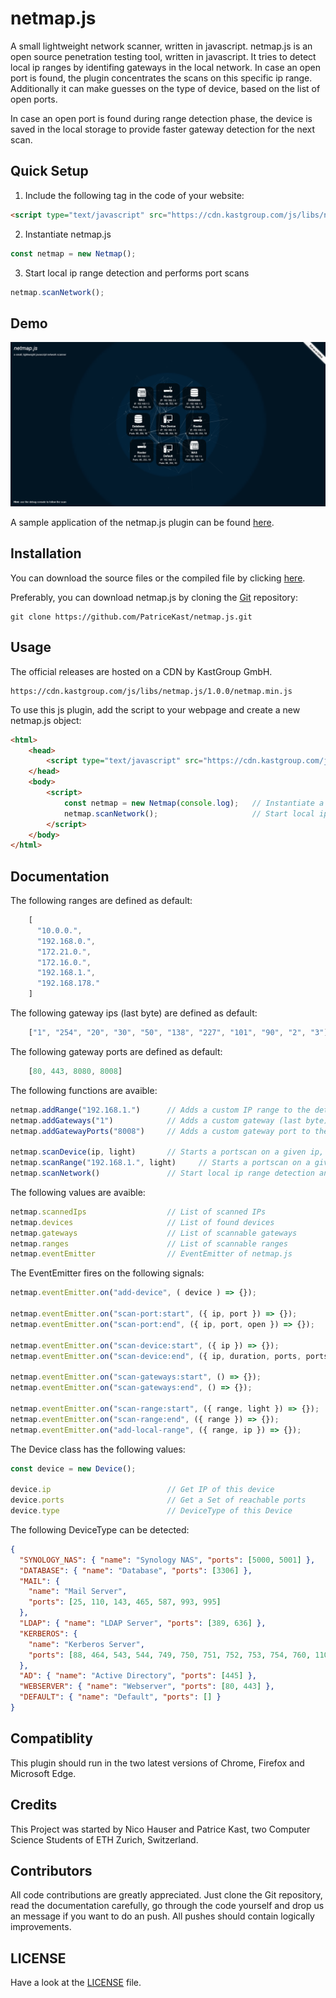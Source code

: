 # netmap.js

A small lightweight network scanner, written in javascript.
netmap.js is an open source penetration testing tool, written in javascript. It tries to detect local ip ranges by identifing gateways in the local network. In case an open port is found, the plugin concentrates the scans on this specific ip range. Additionally it can make guesses on the type of device, based on the list of open ports.

In case an open port is found during range detection phase, the device is saved in the local storage to provide faster gateway detection for the next scan.

Quick Setup
----

1) Include the following tag in the code of your website:
``` html
<script type="text/javascript" src="https://cdn.kastgroup.com/js/libs/netmap.js/1.0.0/netmap.min.js"></script>
```

2) Instantiate netmap.js
```javascript
const netmap = new Netmap();
```

3) Start local ip range detection and performs port scans
```javascript
netmap.scanNetwork();
```

Demo
----

![Screenshot](demo/demo.png)

A sample application of the netmap.js plugin can be found [here](demo/).

Installation
----

You can download the source files or the compiled file by clicking [here](https://github.com/PatriceKast/netmap.js/tarball/master).

Preferably, you can download netmap.js by cloning the [Git](https://github.com/PatriceKast/netmap.js) repository:

    git clone https://github.com/PatriceKast/netmap.js.git

Usage
----

The official releases are hosted on a CDN by KastGroup GmbH.

    https://cdn.kastgroup.com/js/libs/netmap.js/1.0.0/netmap.min.js

To use this js plugin, add the script to your webpage and create a new netmap.js object:

```html
<html>
    <head>
        <script type="text/javascript" src="https://cdn.kastgroup.com/js/libs/netmap.js/1.0.0/netmap.min.js"></script>
    </head>
    <body>
        <script>
            const netmap = new Netmap(console.log);   // Instantiate a new Netmap object
            netmap.scanNetwork();                     // Start local ip range detection and performs port scans
        </script>
    </body>
</html>
```

Documentation
----

The following ranges are defined as default:

```javascript
    [
      "10.0.0.",
      "192.168.0.",
      "172.21.0.",
      "172.16.0.",
      "192.168.1.",
      "192.168.178."
    ]
```

The following gateway ips (last byte) are defined as default:

```javascript
    ["1", "254", "20", "30", "50", "138", "227", "101", "90", "2", "3"]
```

The following gateway ports are defined as default:

```javascript
    [80, 443, 8080, 8008]
```

The following functions are avaible:

```javascript
netmap.addRange("192.168.1.")      // Adds a custom IP range to the detection queue
netmap.addGateways("1")            // Adds a custom gateway (last byte) to the detection queue
netmap.addGatewayPorts("8008")     // Adds a custom gateway port to the detection queue

netmap.scanDevice(ip, light)       // Starts a portscan on a given ip, if light=true only some highly common used ports are tested
netmap.scanRange("192.168.1.", light)     // Starts a portscan on a given ip range, if light=true only some highly common used ports are tested
netmap.scanNetwork()               // Start local ip range detection and performs port scans on founded rages
```

The following values are avaible:
    
```javascript
netmap.scannedIps                  // List of scanned IPs
netmap.devices                     // List of found devices
netmap.gateways                    // List of scannable gateways
netmap.ranges                      // List of scannable ranges
netmap.eventEmitter                // EventEmitter of netmap.js
```

The EventEmitter fires on the following signals:

```javascript
netmap.eventEmitter.on("add-device", ( device ) => {});

netmap.eventEmitter.on("scan-port:start", ({ ip, port }) => {});
netmap.eventEmitter.on("scan-port:end", ({ ip, port, open }) => {});

netmap.eventEmitter.on("scan-device:start", ({ ip }) => {});
netmap.eventEmitter.on("scan-device:end", ({ ip, duration, ports, portsPerSecond }) => {});

netmap.eventEmitter.on("scan-gateways:start", () => {});
netmap.eventEmitter.on("scan-gateways:end", () => {});

netmap.eventEmitter.on("scan-range:start", ({ range, light }) => {});
netmap.eventEmitter.on("scan-range:end", ({ range }) => {});
netmap.eventEmitter.on("add-local-range", ({ range, ip }) => {});
```

The Device class has the following values:

```javascript
const device = new Device();

device.ip                          // Get IP of this device
device.ports                       // Get a Set of reachable ports
device.type                        // DeviceType of this Device
```

The following DeviceType can be detected:

```json
{
  "SYNOLOGY_NAS": { "name": "Synology NAS", "ports": [5000, 5001] },
  "DATABASE": { "name": "Database", "ports": [3306] },
  "MAIL": {
    "name": "Mail Server",
    "ports": [25, 110, 143, 465, 587, 993, 995]
  },
  "LDAP": { "name": "LDAP Server", "ports": [389, 636] },
  "KERBEROS": {
    "name": "Kerberos Server",
    "ports": [88, 464, 543, 544, 749, 750, 751, 752, 753, 754, 760, 1109, 2053, 2105]
  },
  "AD": { "name": "Active Directory", "ports": [445] },
  "WEBSERVER": { "name": "Webserver", "ports": [80, 443] },
  "DEFAULT": { "name": "Default", "ports": [] }
}

```

Compatiblity
----

This plugin should run in the two latest versions of Chrome, Firefox and Microsoft Edge.


Credits
----
This Project was started by Nico Hauser and Patrice Kast, two Computer Science Students of ETH Zurich, Switzerland.


Contributors
----

All code contributions are greatly appreciated. Just clone the Git repository, read the documentation carefully, go through the code yourself and drop us an message if you want to do an push. All pushes should contain logically improvements.


LICENSE
----

Have a look at the [LICENSE](LICENSE) file.
